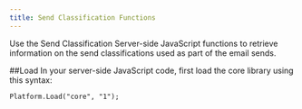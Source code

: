 ```yaml
---
title: Send Classification Functions
---
```


Use the Send Classification Server-side JavaScript functions to retrieve information on the send classifications used as part of the email sends.

##Load
In your server-side JavaScript code, first load the core library using this syntax:
```
Platform.Load("core", "1");
```
